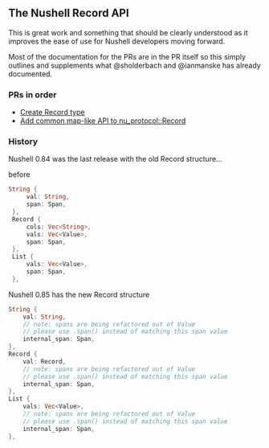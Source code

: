 
## The Nushell Record API

This is great work and something that should be clearly understood as it improves
the ease of use for Nushell developers moving forward.

Most of the documentation for the PRs are in the PR itself so this simply outlines
and supplements what @sholderbach and @ianmanske has already documented.

### PRs in order

* [Create Record type](https://github.com/nushell/nushell/pull/10103)
* [Add common map-like API to nu_protocol::Record](https://github.com/nushell/nushell/pull/10841)

### History

Nushell 0.84 was the last release with the old Record structure...

before

```rust
String {
     val: String,
     span: Span,
 },
 Record {
     cols: Vec<String>,
     vals: Vec<Value>,
     span: Span,
 },
 List {
     vals: Vec<Value>,
     span: Span,
 },
```

Nushell 0.85 has the new Record structure

```rust
String {
    val: String,
    // note: spans are being refactored out of Value
    // please use .span() instead of matching this span value
    internal_span: Span,
},
Record {
    val: Record,
    // note: spans are being refactored out of Value
    // please use .span() instead of matching this span value
    internal_span: Span,
},
List {
    vals: Vec<Value>,
    // note: spans are being refactored out of Value
    // please use .span() instead of matching this span value
    internal_span: Span,
},
```
